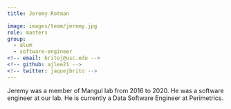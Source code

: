 ```yaml
---
title: Jeremy Rotman

image: images/team/jeremy.jpg
role: masters
group:
  - alum
  - software-engineer
<!-- email: britoj@usc.edu -->
<!-- github: ajlee21 -->
<!-- twitter: jaquejbrito -->
---
```


Jeremy was a member of Mangul lab from 2016 to 2020. He was a software engineer at our lab. He is currently a Data Software Engineer at Perimetrics.
